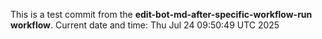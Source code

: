 This is a test commit from the **edit-bot-md-after-specific-workflow-run workflow**.
Current date and time: Thu Jul 24 09:50:49 UTC 2025
